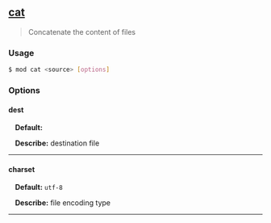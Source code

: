 ## <a href="#cat" name="cat">cat</a>
> Concatenate the content of files

### Usage

```sh
$ mod cat <source> [options]
```

### Options

#### dest

<p> <b>&nbsp;&nbsp;&nbsp;&nbsp;Default:</b> <code><source></code></p>
<p> <b>&nbsp;&nbsp;&nbsp;&nbsp;Describe:</b> destination file</p>
<hr>

#### charset

<p> <b>&nbsp;&nbsp;&nbsp;&nbsp;Default:</b> <code>utf-8</code></p>
<p> <b>&nbsp;&nbsp;&nbsp;&nbsp;Describe:</b> file encoding type</p>
<hr>







